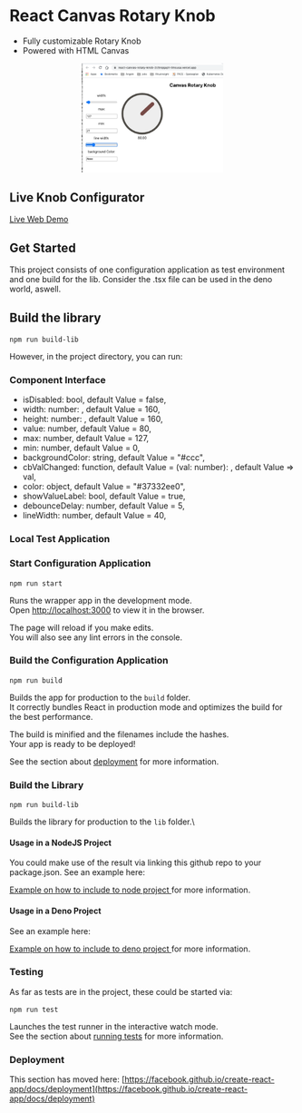 # React Canvas Rotary Knob
- Fully customizable Rotary Knob
- Powered with HTML Canvas

<p align="center">
  <img width="250" src="./docs/sc1.png">
</p>

## Live Knob Configurator
[Live Web Demo](https://react-canvas-rotary-knob-timsusa.vercel.app) 

## Get Started

This project consists of one configuration application as test environment and one build for the lib. Consider the .tsx file can be used in the deno world, aswell. 

## Build the library
```
npm run build-lib
``` 


However, in the project directory, you can run:

### Component Interface
  - isDisabled: bool, default Value = false,
  - width: number: , default Value = 160,
  - height: number: , default Value = 160,
  - value: number, default Value = 80,
  - max: number, default Value = 127,
  - min: number, default Value = 0,
  - backgroundColor: string, default Value = "#ccc",
  - cbValChanged: function, default Value = (val: number): , default Value => val,
  - color: object, default Value = "#37332ee0",
  - showValueLabel: bool, default Value = true,
  - debounceDelay: number, default Value = 5,
  - lineWidth: number, default Value = 40,

### Local Test Application
### Start Configuration Application

```
npm run start
```  
Runs the wrapper app in the development mode.\
Open [http://localhost:3000](http://localhost:3000) to view it in the browser.

The page will reload if you make edits.\
You will also see any lint errors in the console.

### Build the Configuration Application
```
npm run build
```  
Builds the app for production to the `build` folder.\
It correctly bundles React in production mode and optimizes the build for the best performance.

The build is minified and the filenames include the hashes.\
Your app is ready to be deployed!

See the section about [deployment](https://facebook.github.io/create-react-app/docs/deployment) for more information.



### Build the Library
```
npm run build-lib
```  
Builds the library for production to the `lib` folder.\

#### Usage in a NodeJS Project
You could make use of the result via linking this github repo to your package.json. See an example here:

[Example on how to include to node project ](https://github.com/TimSusa/midi-bricks/blob/master/package.json#L74) for more information.

#### Usage in a Deno Project
See an example here:

[Example on how to include to deno project ](https://github.com/TimSusa/aleph-example/blob/master/pages/index.tsx#L3) for more information.


### Testing

As far as tests are in the project, these could be started via:
``` 
npm run test
``` 

Launches the test runner in the interactive watch mode.\
See the section about [running tests](https://facebook.github.io/create-react-app/docs/running-tests) for more information.

### Deployment

This section has moved here: [https://facebook.github.io/create-react-app/docs/deployment](https://facebook.github.io/create-react-app/docs/deployment)
